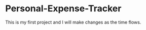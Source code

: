 # Personal-Expense-Tracker
This is my first project and I will make changes as the time flows.
<br>

